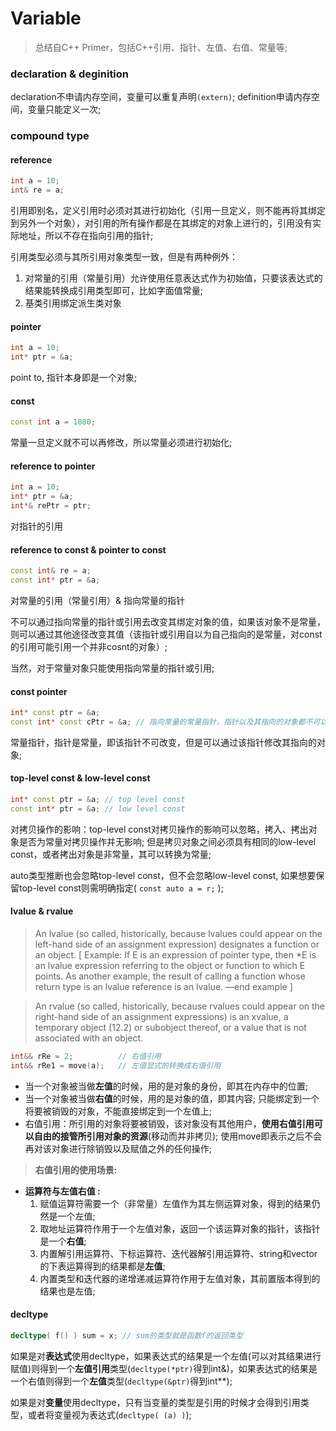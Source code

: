 # Variable

> 总结自C++ Primer，包括C++引用、指针、左值、右值、常量等;

### declaration & deginition

declaration不申请内存空间，变量可以重复声明`(extern)`; definition申请内存空间，变量只能定义一次;

### compound type

#### reference
```c++
int a = 10;
int& re = a;
```
引用即别名，定义引用时必须对其进行初始化（引用一旦定义，则不能再将其绑定到另外一个对象），对引用的所有操作都是在其绑定的对象上进行的，引用没有实际地址，所以不存在指向引用的指针;

引用类型必须与其所引用对象类型一致，但是有两种例外：
 1. 对常量的引用（常量引用）允许使用任意表达式作为初始值，只要该表达式的结果能转换成引用类型即可，比如字面值常量;
 2. 基类引用绑定派生类对象

#### pointer 
```c++
int a = 10;
int* ptr = &a;
```
point to, 指针本身即是一个对象;

#### const
```c++
const int a = 1080;
```
常量一旦定义就不可以再修改，所以常量必须进行初始化;

#### reference to pointer
```c++
int a = 10;
int* ptr = &a;
int*& rePtr = ptr;
```
对指针的引用

#### reference to const & pointer to const
```c++
const int& re = a;
const int* ptr = &a;
```
对常量的引用（常量引用）& 指向常量的指针

不可以通过指向常量的指针或引用去改变其绑定对象的值，如果该对象不是常量，则可以通过其他途径改变其值（该指针或引用自以为自己指向的是常量，对const的引用可能引用一个并非cosnt的对象）;

当然，对于常量对象只能使用指向常量的指针或引用;

#### const pointer
```c++
int* const ptr = &a;
const int* const cPtr = &a; // 指向常量的常量指针，指针以及其指向的对象都不可以进行修改;
```
常量指针，指针是常量，即该指针不可改变，但是可以通过该指针修改其指向的对象;

#### top-level const & low-level const
```c++
int* const ptr = &a; // top level const
const int* ptr = &a; // low level const
```
对拷贝操作的影响：top-level const对拷贝操作的影响可以忽略，拷入、拷出对象是否为常量对拷贝操作并无影响; 但是拷贝对象之间必须具有相同的low-level const，或者拷出对象是非常量，其可以转换为常量;

auto类型推断也会忽略top-level const，但不会忽略low-level const, 如果想要保留top-level const则需明确指定( `const auto a = r;` );

#### lvalue & rvalue
> An lvalue (so called, historically, because lvalues could appear on the left-hand side of an assignment expression) designates a function or an object. [ Example: If E is an expression of pointer type, then *E is an lvalue expression referring to the object or function to which E points. As another example, the result of calling a function whose return type is an lvalue reference is an lvalue. —end example ]

> An rvalue (so called, historically, because rvalues could appear on the right-hand side of an assignment expressions) is an xvalue, a temporary object (12.2) or subobject thereof, or a value that is not associated with an object.

```c++
int&& rRe = 2; 			// 右值引用
int&& rRe1 = move(a); 	// 左值显式的转换成右值引用
```
- 当一个对象被当做**左值**的时候，用的是对象的身份，即其在内存中的位置;
- 当一个对象被当做**右值**的时候，用的是对象的值，即其内容; 只能绑定到一个将要被销毁的对象，不能直接绑定到一个左值上;
- 右值引用：所引用的对象将要被销毁，该对象没有其他用户，**使用右值引用可以自由的接管所引用对象的资源**(移动而并非拷贝); 使用move即表示之后不会再对该对象进行除销毁以及赋值之外的任何操作;

> **右值引用的使用场景:**

- **运算符与左值右值 :**
	1. 赋值运算符需要一个（非常量）左值作为其左侧运算对象，得到的结果仍然是一个左值;
	2. 取地址运算符作用于一个左值对象，返回一个该运算对象的指针，该指针是一个**右值**;
	3. 内置解引用运算符、下标运算符、迭代器解引用运算符、string和vector的下表运算得到的结果都是**左值**;
	4. 内置类型和迭代器的递增递减运算符作用于左值对象，其前置版本得到的结果也是左值;

#### decltype
```c++
decltype( f() ) sum = x; // sum的类型就是函数f的返回类型
```
如果是对**表达式**使用decltype，如果表达式的结果是一个左值(可以对其结果进行赋值)则得到一个**左值引用**类型(`decltype(*ptr)`得到int&)，如果表达式的结果是一个右值则得到一个**左值**类型(`decltype(&ptr)`得到int**); 

如果是对**变量**使用decltype，只有当变量的类型是引用的时候才会得到引用类型，或者将变量视为表达式(`decltype( (a) )`);